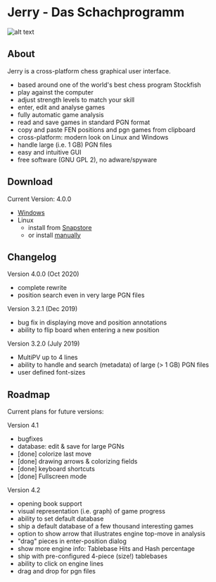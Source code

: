 # Jerry - Das Schachprogramm

![alt text](https://raw.githubusercontent.com/asdfjkl/jerry/master/jerryfx.png)

## About
Jerry is a cross-platform chess graphical user interface.

* based around one of the world's best chess program Stockfish
* play against the computer
* adjust strength levels to match your skill
* enter, edit and analyse games
* fully automatic game analysis
* read and save games in standard PGN format
* copy and paste FEN positions and pgn games from clipboard
* cross-platform: modern look on Linux and Windows
* handle large (i.e. 1 GB) PGN files
* easy and intuitive GUI
* free software (GNU GPL 2), no adware/spyware

## Download

Current Version: 4.0.0

* [Windows](https://github.com/asdfjkl/jerry/releases/tag/v4.0.0)
* Linux
  - install from [Snapstore](https://snapcraft.io/jerry) 
  - or install [manually](https://github.com/asdfjkl/jerry/releases/tag/v4.0.0)

## Changelog

Version 4.0.0 (Oct 2020)
 * complete rewrite
 * position search even in very large PGN files

Version 3.2.1 (Dec 2019)
 * bug fix in displaying move and position annotations
 * ability to flip board when entering a new position

Version 3.2.0 (July 2019)
 * MultiPV up to 4 lines
 * ability to handle and search (metadata) of large (> 1 GB) PGN files
 * user defined font-sizes
 
 ## Roadmap
 
Current plans for future versions:
 
Version 4.1
- bugfixes
- database: edit & save for large PGNs
- [done] colorize last move
- [done] drawing arrows & colorizing fields
- [done] keyboard shortcuts
- [done] Fullscreen mode

Version 4.2
- opening book support
- visual representation (i.e. graph) of game progress
- ability to set default database
- ship a default database of a few thousand interesting games 
- option to show arrow that illustrates engine top-move in analysis
- "drag" pieces in enter-position dialog
- show more engine info: Tablebase Hits and Hash percentage
- ship with pre-configured 4-piece (size!) tablebases
- ability to click on engine lines 
- drag and drop for pgn files
